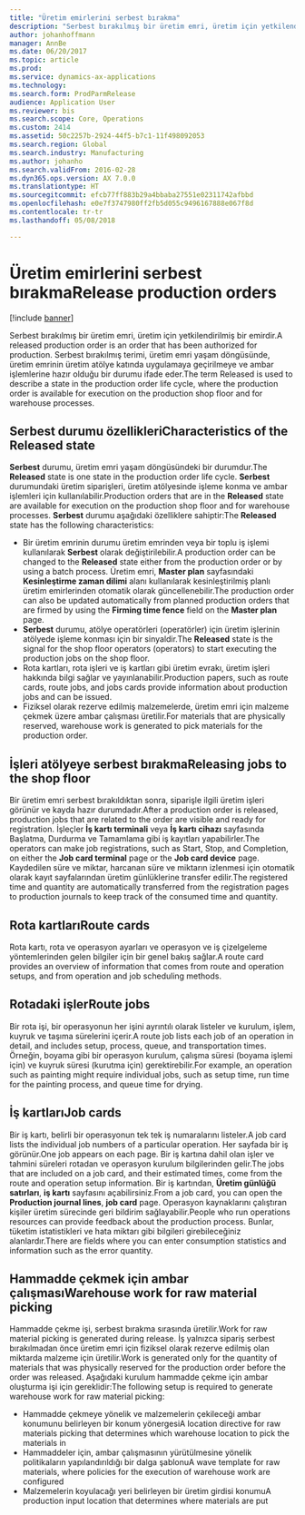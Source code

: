 ```yaml
---
title: "Üretim emirlerini serbest bırakma"
description: "Serbest bırakılmış bir üretim emri, üretim için yetkilendirilmiş bir emirdir. Serbest bırakılmış terimi, üretim emri yaşam döngüsünde, üretim emrinin üretim atölye katında uygulamaya geçirilmeye ve ambar işlemlerine hazır olduğu bir durumu ifade eder."
author: johanhoffmann
manager: AnnBe
ms.date: 06/20/2017
ms.topic: article
ms.prod: 
ms.service: dynamics-ax-applications
ms.technology: 
ms.search.form: ProdParmRelease
audience: Application User
ms.reviewer: bis
ms.search.scope: Core, Operations
ms.custom: 2414
ms.assetid: 50c2257b-2924-44f5-b7c1-11f498092053
ms.search.region: Global
ms.search.industry: Manufacturing
ms.author: johanho
ms.search.validFrom: 2016-02-28
ms.dyn365.ops.version: AX 7.0.0
ms.translationtype: HT
ms.sourcegitcommit: efcb77ff883b29a4bbaba27551e02311742afbbd
ms.openlocfilehash: e0e7f3747980ff2fb5d055c9496167888e067f8d
ms.contentlocale: tr-tr
ms.lasthandoff: 05/08/2018

---
```


# <a name="release-production-orders"></a><span data-ttu-id="4b9cf-104">Üretim emirlerini serbest bırakma</span><span class="sxs-lookup"><span data-stu-id="4b9cf-104">Release production orders</span></span>

[!include [banner](../includes/banner.md)]

<span data-ttu-id="4b9cf-105">Serbest bırakılmış bir üretim emri, üretim için yetkilendirilmiş bir emirdir.</span><span class="sxs-lookup"><span data-stu-id="4b9cf-105">A released production order is an order that has been authorized for production.</span></span> <span data-ttu-id="4b9cf-106">Serbest bırakılmış terimi, üretim emri yaşam döngüsünde, üretim emrinin üretim atölye katında uygulamaya geçirilmeye ve ambar işlemlerine hazır olduğu bir durumu ifade eder.</span><span class="sxs-lookup"><span data-stu-id="4b9cf-106">The term Released is used to describe a state in the production order life cycle, where the production order is available for execution on the production shop floor and for warehouse processes.</span></span> 

<a name="characteristics-of-the-released-state"></a><span data-ttu-id="4b9cf-107">Serbest durumu özellikleri</span><span class="sxs-lookup"><span data-stu-id="4b9cf-107">Characteristics of the Released state</span></span>
-------------------------------------

<span data-ttu-id="4b9cf-108">**Serbest** durumu, üretim emri yaşam döngüsündeki bir durumdur.</span><span class="sxs-lookup"><span data-stu-id="4b9cf-108">The **Released** state is one state in the production order life cycle.</span></span> <span data-ttu-id="4b9cf-109">**Serbest** durumundaki üretim siparişleri, üretim atölyesinde işleme konma ve ambar işlemleri için kullanılabilir.</span><span class="sxs-lookup"><span data-stu-id="4b9cf-109">Production orders that are in the **Released** state are available for execution on the production shop floor and for warehouse processes.</span></span> <span data-ttu-id="4b9cf-110">**Serbest** durumu aşağıdaki özelliklere sahiptir:</span><span class="sxs-lookup"><span data-stu-id="4b9cf-110">The **Released** state has the following characteristics:</span></span>

-   <span data-ttu-id="4b9cf-111">Bir üretim emrinin durumu üretim emrinden veya bir toplu iş işlemi kullanılarak **Serbest** olarak değiştirilebilir.</span><span class="sxs-lookup"><span data-stu-id="4b9cf-111">A production order can be changed to the **Released** state either from the production order or by using a batch process.</span></span> <span data-ttu-id="4b9cf-112">Üretim emri, **Master plan** sayfasındaki **Kesinleştirme zaman dilimi** alanı kullanılarak kesinleştirilmiş planlı üretim emirlerinden otomatik olarak güncellenebilir.</span><span class="sxs-lookup"><span data-stu-id="4b9cf-112">The production order can also be updated automatically from planned production orders that are firmed by using the **Firming time fence** field on the **Master plan** page.</span></span>
-   <span data-ttu-id="4b9cf-113">**Serbest** durumu, atölye operatörleri (operatörler) için üretim işlerinin atölyede işleme konması için bir sinyaldir.</span><span class="sxs-lookup"><span data-stu-id="4b9cf-113">The **Released** state is the signal for the shop floor operators (operators) to start executing the production jobs on the shop floor.</span></span>
-   <span data-ttu-id="4b9cf-114">Rota kartları, rota işleri ve iş kartları gibi üretim evrakı, üretim işleri hakkında bilgi sağlar ve yayınlanabilir.</span><span class="sxs-lookup"><span data-stu-id="4b9cf-114">Production papers, such as route cards, route jobs, and jobs cards provide information about production jobs and can be issued.</span></span>
-   <span data-ttu-id="4b9cf-115">Fiziksel olarak rezerve edilmiş malzemelerde, üretim emri için malzeme çekmek üzere ambar çalışması üretilir.</span><span class="sxs-lookup"><span data-stu-id="4b9cf-115">For materials that are physically reserved, warehouse work is generated to pick materials for the production order.</span></span>

## <a name="releasing-jobs-to-the-shop-floor"></a><span data-ttu-id="4b9cf-116">İşleri atölyeye serbest bırakma</span><span class="sxs-lookup"><span data-stu-id="4b9cf-116">Releasing jobs to the shop floor</span></span>
<span data-ttu-id="4b9cf-117">Bir üretim emri serbest bırakıldıktan sonra, siparişle ilgili üretim işleri görünür ve kayda hazır durumdadır.</span><span class="sxs-lookup"><span data-stu-id="4b9cf-117">After a production order is released, production jobs that are related to the order are visible and ready for registration.</span></span> <span data-ttu-id="4b9cf-118">İşleçler **İş kartı terminali** veya **İş kartı cihazı** sayfasında Başlatma, Durdurma ve Tamamlama gibi iş kayıtları yapabilirler.</span><span class="sxs-lookup"><span data-stu-id="4b9cf-118">The operators can make job registrations, such as Start, Stop, and Completion, on either the **Job card terminal** page or the **Job card device** page.</span></span> <span data-ttu-id="4b9cf-119">Kaydedilen süre ve miktar, harcanan süre ve miktarın izlenmesi için otomatik olarak kayıt sayfalarından üretim günlüklerine transfer edilir.</span><span class="sxs-lookup"><span data-stu-id="4b9cf-119">The registered time and quantity are automatically transferred from the registration pages to production journals to keep track of the consumed time and quantity.</span></span>

## <a name="route-cards"></a><span data-ttu-id="4b9cf-120">Rota kartları</span><span class="sxs-lookup"><span data-stu-id="4b9cf-120">Route cards</span></span>
<span data-ttu-id="4b9cf-121">Rota kartı, rota ve operasyon ayarları ve operasyon ve iş çizelgeleme yöntemlerinden gelen bilgiler için bir genel bakış sağlar.</span><span class="sxs-lookup"><span data-stu-id="4b9cf-121">A route card provides an overview of information that comes from route and operation setups, and from operation and job scheduling methods.</span></span>

## <a name="route-jobs"></a><span data-ttu-id="4b9cf-122">Rotadaki işler</span><span class="sxs-lookup"><span data-stu-id="4b9cf-122">Route jobs</span></span>
<span data-ttu-id="4b9cf-123">Bir rota işi, bir operasyonun her işini ayrıntılı olarak listeler ve kurulum, işlem, kuyruk ve taşıma sürelerini içerir.</span><span class="sxs-lookup"><span data-stu-id="4b9cf-123">A route job lists each job of an operation in detail, and includes setup, process, queue, and transportation times.</span></span> <span data-ttu-id="4b9cf-124">Örneğin, boyama gibi bir operasyon kurulum, çalışma süresi (boyama işlemi için) ve kuyruk süresi (kurutma için) gerektirebilir.</span><span class="sxs-lookup"><span data-stu-id="4b9cf-124">For example, an operation such as painting might require individual jobs, such as setup time, run time for the painting process, and queue time for drying.</span></span>

## <a name="job-cards"></a><span data-ttu-id="4b9cf-125">İş kartları</span><span class="sxs-lookup"><span data-stu-id="4b9cf-125">Job cards</span></span>
<span data-ttu-id="4b9cf-126">Bir iş kartı, belirli bir operasyonun tek tek iş numaralarını listeler.</span><span class="sxs-lookup"><span data-stu-id="4b9cf-126">A job card lists the individual job numbers of a particular operation.</span></span> <span data-ttu-id="4b9cf-127">Her sayfada bir iş görünür.</span><span class="sxs-lookup"><span data-stu-id="4b9cf-127">One job appears on each page.</span></span> <span data-ttu-id="4b9cf-128">Bir iş kartına dahil olan işler ve tahmini süreleri rotadan ve operasyon kurulum bilgilerinden gelir.</span><span class="sxs-lookup"><span data-stu-id="4b9cf-128">The jobs that are included on a job card, and their estimated times, come from the route and operation setup information.</span></span> <span data-ttu-id="4b9cf-129">Bir iş kartından, **Üretim günlüğü satırları**, **iş kartı** sayfasını açabilirsiniz.</span><span class="sxs-lookup"><span data-stu-id="4b9cf-129">From a job card, you can open the **Production journal lines**, **job card** page.</span></span> <span data-ttu-id="4b9cf-130">Operasyon kaynaklarını çalıştıran kişiler üretim sürecinde geri bildirim sağlayabilir.</span><span class="sxs-lookup"><span data-stu-id="4b9cf-130">People who run operations resources can provide feedback about the production process.</span></span> <span data-ttu-id="4b9cf-131">Bunlar, tüketim istatistikleri ve hata miktarı gibi bilgileri girebileceğiniz alanlardır.</span><span class="sxs-lookup"><span data-stu-id="4b9cf-131">There are fields where you can enter consumption statistics and information such as the error quantity.</span></span>

## <a name="warehouse-work-for-raw-material-picking"></a><span data-ttu-id="4b9cf-132">Hammadde çekmek için ambar çalışması</span><span class="sxs-lookup"><span data-stu-id="4b9cf-132">Warehouse work for raw material picking</span></span>
<span data-ttu-id="4b9cf-133">Hammadde çekme işi, serbest bırakma sırasında üretilir.</span><span class="sxs-lookup"><span data-stu-id="4b9cf-133">Work for raw material picking is generated during release.</span></span> <span data-ttu-id="4b9cf-134">İş yalnızca sipariş serbest bırakılmadan önce üretim emri için fiziksel olarak rezerve edilmiş olan miktarda malzeme için üretilir.</span><span class="sxs-lookup"><span data-stu-id="4b9cf-134">Work is generated only for the quantity of materials that was physically reserved for the production order before the order was released.</span></span> <span data-ttu-id="4b9cf-135">Aşağıdaki kurulum hammadde çekme için ambar oluşturma işi için gereklidir:</span><span class="sxs-lookup"><span data-stu-id="4b9cf-135">The following setup is required to generate warehouse work for raw material picking:</span></span>

-   <span data-ttu-id="4b9cf-136">Hammadde çekmeye yönelik ve malzemelerin çekileceği ambar konumunu belirleyen bir konum yönergesi</span><span class="sxs-lookup"><span data-stu-id="4b9cf-136">A location directive for raw materials picking that determines which warehouse location to pick the materials in</span></span>
-   <span data-ttu-id="4b9cf-137">Hammaddeler için, ambar çalışmasının yürütülmesine yönelik politikaların yapılandırıldığı bir dalga şablonu</span><span class="sxs-lookup"><span data-stu-id="4b9cf-137">A wave template for raw materials, where policies for the execution of warehouse work are configured</span></span>
-   <span data-ttu-id="4b9cf-138">Malzemelerin koyulacağı yeri belirleyen bir üretim girdisi konumu</span><span class="sxs-lookup"><span data-stu-id="4b9cf-138">A production input location that determines where materials are put</span></span>





